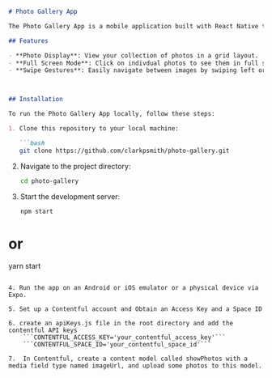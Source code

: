 ```markdown
# Photo Gallery App

The Photo Gallery App is a mobile application built with React Native that allows users to browse a photo collection. I'm using the contentful API to pull some photos that i've uploaded of the DJ DYNOHUNTER.

## Features

- **Photo Display**: View your collection of photos in a grid layout.
- **Full Screen Mode**: Click on indivdual photos to see them in full screen.
- **Swipe Gestures**: Easily navigate between images by swiping left or right.



## Installation

To run the Photo Gallery App locally, follow these steps:

1. Clone this repository to your local machine:

   ```bash
   git clone https://github.com/clarkpsmith/photo-gallery.git
   ```
   
2. Navigate to the project directory:

	```bash 
	cd photo-gallery
	```
3. Start the development server:

	```bash 
	npm start
# or
yarn start
```

4. Run the app on an Android or iOS emulator or a physical device via Expo.

5. Set up a Contentful account and Obtain an Access Key and a Space ID

6. create an apiKeys.js file in the root directory and add the contentful API keys
	```CONTENTFUL_ACCESS_KEY='your_contentful_access_key'```
	```CONTENTFUL_SPACE_ID='your_contentful_space_id'```
	
7.  In Contentful, create a content model called showPhotos with a media field type named imageUrl, and upload some photos to this model.
```
	
	
